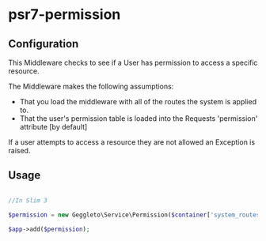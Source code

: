 # psr7-permission

## Configuration

This Middleware checks to see if a User has permission to access a specific resource.

The Middleware makes the following assumptions:
- That you load the middleware with all of the routes the system is applied to.
- That the user's permission table is loaded into the Requests 'permission' attribute [by default]

If a user attempts to access a resource they are not allowed an Exception is raised.
   
## Usage

```php

//In Slim 3

$permission = new Geggleto\Service\Permission($container['system_routes']);

$app->add($permission);

```
 
 
 
